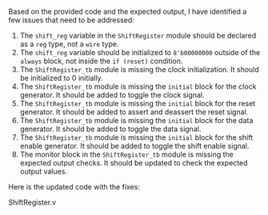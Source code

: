 Based on the provided code and the expected output, I have identified a few issues that need to be addressed:

1. The `shift_reg` variable in the `ShiftRegister` module should be declared as a `reg` type, not a `wire` type.
2. The `shift_reg` variable should be initialized to `8'b00000000` outside of the `always` block, not inside the `if (reset)` condition.
3. The `ShiftRegister_tb` module is missing the clock initialization. It should be initialized to 0 initially.
4. The `ShiftRegister_tb` module is missing the `initial` block for the clock generator. It should be added to toggle the clock signal.
5. The `ShiftRegister_tb` module is missing the `initial` block for the reset generator. It should be added to assert and deassert the reset signal.
6. The `ShiftRegister_tb` module is missing the `initial` block for the data generator. It should be added to toggle the data signal.
7. The `ShiftRegister_tb` module is missing the `initial` block for the shift enable generator. It should be added to toggle the shift enable signal.
8. The monitor block in the `ShiftRegister_tb` module is missing the expected output checks. It should be updated to check the expected output values.

Here is the updated code with the fixes:

ShiftRegister.v
